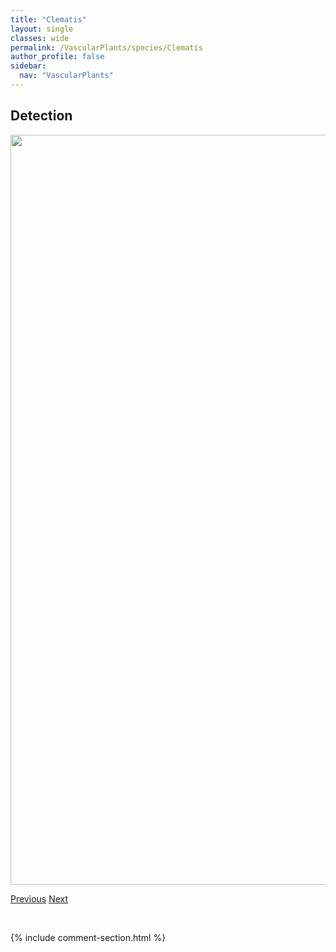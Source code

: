 ```yaml
---
title: "Clematis"
layout: single
classes: wide
permalink: /VascularPlants/species/Clematis
author_profile: false
sidebar:
  nav: "VascularPlants"
---
```


<h2>Detection</h2>

<a href="https://drive.google.com/uc?export=view&id=1AZEG9lSYtFf8M1DKayHrMVxs89BZbXHS">
<img src="https://drive.google.com/uc?export=view&id=1AZEG9lSYtFf8M1DKayHrMVxs89BZbXHS" height = "1200" width = "800">
</a>


<a href="/DevelopmentWebsite/VascularPlants/species/ClaytoniaLanceolata" class="pagination--pager" title="Claytonia lanceolata">Previous</a> <a href="/DevelopmentWebsite/VascularPlants/species/ClematisOccidentalis" class="pagination--pager" title="Clematis occidentalis">Next</a>

<p>&nbsp;</p>

{% include comment-section.html %}
